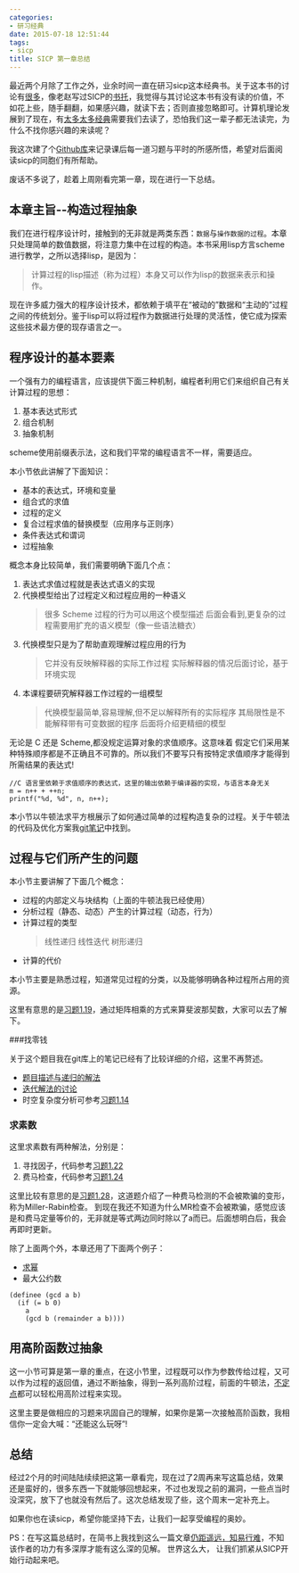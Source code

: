 ```yaml
---
categories:
- 研习经典
date: 2015-07-18 12:51:44
tags:
- sicp
title: SICP 第一章总结
---
```


最近两个月除了工作之外，业余时间一直在研习sicp这本经典书。关于这本书的讨论有[很多](https://www.google.com/?gws_rd=ssl#newwindow=1&safe=active&q=must+read+book+sicp)，像老赵写过SICP的[书托](http://blog.zhaojie.me/2009/07/recommended-reading-2-sicp.html)，我觉得与其讨论这本书有没有读的价值，不如花上些，随手翻翻，如果感兴趣，就读下去；否则直接忽略即可。计算机理论发展到了现在，有[太多太多经典](http://stackoverflow.com/questions/1711/what-is-the-single-most-influential-book-every-programmer-should-read)需要我们去读了，恐怕我们这一辈子都无法读完，为什么不找你感兴趣的来读呢？

我这次建了个[Github库](https://github.com/jiacai2050/sicp)来记录课后每一道习题与平时的所感所悟，希望对后面阅读sicp的同胞们有所帮助。

废话不多说了，趁着上周刚看完第一章，现在进行一下总结。

## 本章主旨--构造过程抽象

我们在进行程序设计时，接触到的无非就是两类东西：`数据`与`操作数据的过程`。本章只处理简单的数值数据，将注意力集中在过程的构造。本书采用lisp方言scheme进行教学，之所以选择lisp，是因为：
> 计算过程的lisp描述（称为过程）本身又可以作为lisp的数据来表示和操作。

现在许多威力强大的程序设计技术，都依赖于填平在“被动的”数据和“主动的”过程之间的传统划分。鉴于lisp可以将过程作为数据进行处理的灵活性，使它成为探索这些技术最方便的现存语言之一。

## 程序设计的基本要素

一个强有力的编程语言，应该提供下面三种机制，编程者利用它们来组织自己有关计算过程的思想：
1. 基本表达式形式
2. 组合机制
3. 抽象机制

scheme使用前缀表示法，这和我们平常的编程语言不一样，需要适应。

本小节依此讲解了下面知识：
- 基本的表达式，环境和变量
- 组合式的求值
- 过程的定义
- 复合过程求值的替换模型（应用序与正则序）
- 条件表达式和谓词
- 过程抽象

概念本身比较简单，我们需要明确下面几个点：
1. 表达式求值过程就是表达式语义的实现
2. 代换模型给出了过程定义和过程应用的一种语义
    > 很多 Scheme 过程的行为可以用这个模型描述
    > 后面会看到,更复杂的过程需要用扩充的语义模型（像一些语法糖衣）
3. 代换模型只是为了帮助直观理解过程应用的行为
    > 它并没有反映解释器的实际工作过程
    > 实际解释器的情况后面讨论，基于环境实现  
4. 本课程要研究解释器工作过程的一组模型
    > 代换模型最简单,容易理解,但不足以解释所有的实际程序 
    > 其局限性是不能解释带有可变数据的程序
    > 后面将介绍更精细的模型

无论是 C 还是 Scheme,都没规定运算对象的求值顺序。这意味着 假定它们采用某种特殊顺序都是不正确且不可靠的。所以我们不要写只有按特定求值顺序才能得到所需结果的表达式!
```
//C 语言里依赖于求值顺序的表达式，这里的输出依赖于编译器的实现，与语言本身无关
m = n++ + ++n;
printf("%d, %d", n, n++);
```
本小节以牛顿法求平方根展示了如何通过简单的过程构造复杂的过程。关于牛顿法的代码及优化方案我[git笔记](https://github.com/jiacai2050/sicp/blob/master/05/2015-05-19.md)中找到。

## 过程与它们所产生的问题

本小节主要讲解了下面几个概念：
- 过程的内部定义与块结构（上面的牛顿法我已经使用）
- 分析过程（静态、动态）产生的计算过程（动态，行为）
- 计算过程的类型
  > 线性递归
  > 线性迭代
  > 树形递归
- 计算的代价

本小节主要是熟悉过程，知道常见过程的分类，以及能够明确各种过程所占用的资源。

这里有意思的是[习题1.19](https://github.com/jiacai2050/sicp/blob/master/exercises/01/1.19.md)，通过矩阵相乘的方式来算斐波那契数，大家可以去了解下。

###找零钱

关于这个题目我在git库上的笔记已经有了比较详细的介绍，这里不再赘述。
- [题目描述与递归的解法](https://github.com/jiacai2050/sicp/blob/master/05/2015-05-21-count-change-recurisve.md)
- [迭代解法的讨论](https://github.com/jiacai2050/sicp/blob/master/05/2015-05-24-count-change-iterative.md)
- 时空复杂度分析可参考[习题1.14](https://github.com/jiacai2050/sicp/blob/master/exercises/01/1.14.md)

### 求素数

这里求素数有两种解法，分别是：
1. 寻找因子，代码参考[习题1.22](https://github.com/jiacai2050/sicp/blob/master/exercises/01/1.22.scm)
2. 费马检查，代码参考[习题1.24](https://github.com/jiacai2050/sicp/blob/master/exercises/01/1.24.scm)

这里比较有意思的是[习题1.28](https://github.com/jiacai2050/sicp/blob/master/exercises/01/1.28.scm)，这道题介绍了一种费马检测的不会被欺骗的变形，称为Miller-Rabin检查。
到现在我还不知道为什么MR检查不会被欺骗，感觉应该是和费马定量等价的，无非就是等式两边同时除以了a而已。后面想明白后，我会再即时更新。

除了上面两个外，本章还用了下面两个例子：
- [求幂](https://github.com/jiacai2050/sicp/blob/master/05/2015-05-28.md)
- 最大公约数
```
(definee (gcd a b)
  (if (= b 0)
    a
    (gcd b (remainder a b))))
```

## 用高阶函数过抽象

这一小节可算是第一章的重点，在这小节里，过程既可以作为参数传给过程，又可以作为过程的返回值，通过不断抽象，得到一系列高阶过程，前面的牛顿法，[不定点](https://github.com/jiacai2050/sicp/blob/master/07/2015-07-06.md)都可以轻松用高阶过程来实现。

这里主要是做相应的习题来巩固自己的理解，如果你是第一次接触高阶函数，我相信你一定会大喊：“还能这么玩呀”!

## 总结

经过2个月的时间陆陆续续把这第一章看完，现在过了2周再来写这篇总结，效果还是蛮好的，很多东西一下就能够回想起来，不过也发现之前的漏洞，一些点当时没深究，放下了也就没有然后了。这次总结发现了些，这个周末一定补充上。

如果你也在读sicp，希望你能坚持下去，让我们一起享受编程的奥妙。

PS：在写这篇总结时，在简书上我找到这么一篇文章[仍距遥远，知易行难](http://www.jianshu.com/p/fe89c4b6bd28)，不知该作者的功力有多深厚才能有这么深的见解。
世界这么大， 让我们抓紧从SICP开始行动起来吧。

